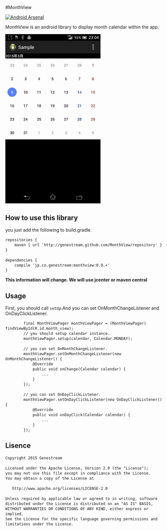 #MonthView

[![Android Arsenal](https://img.shields.io/badge/Android%20Arsenal-MonthView-brightgreen.svg?style=flat)](https://android-arsenal.com/details/1/1492)

MonthView is an android library to display month calendar within the app. 

<img src="https://raw.githubusercontent.com/genestream/MonthView/gh-pages/demo/month_view.gif" width=300 />

## How to use this library

you just add the following to build.gradle.

```
repositories {
    maven { url 'http://genestream.github.com/MonthView/repository' }
}

dependencies {
    compile 'jp.co.genestream:monthview:0.9.+'
}
```
**This information will change. We will use jcenter or maven central**

## Usage

First, you should call `setUp`.And you can set OnMonthChangeListener and OnDayClickListener.

```
        final MonthViewPager monthViewPager = (MonthViewPager) findViewById(R.id.month_view);
        // you should setup calendar instance.
        monthViewPager.setup(calendar, Calendar.MONDAY);
        
        // you can set OnMonthChangeListener.
        monthViewPager.setOnMonthChangeListener(new OnMonthChangeListener() {
            @Override
            public void onChange(Calendar calendar) {
                ...
            }
        });
        
        // you can set OnDayClickListener.
        monthViewPager.setOnDayClickListener(new OnDayClickListener() {
            @Override
            public void onDayClick(Calendar calendar) {
                ...
            }
        });
```

## Lisence

```
Copyright 2015 Genestream

Licensed under the Apache License, Version 2.0 (the "License");
you may not use this file except in compliance with the License.
You may obtain a copy of the License at

   http://www.apache.org/licenses/LICENSE-2.0

Unless required by applicable law or agreed to in writing, software
distributed under the License is distributed on an "AS IS" BASIS,
WITHOUT WARRANTIES OR CONDITIONS OF ANY KIND, either express or implied.
See the License for the specific language governing permissions and
limitations under the License.
```
